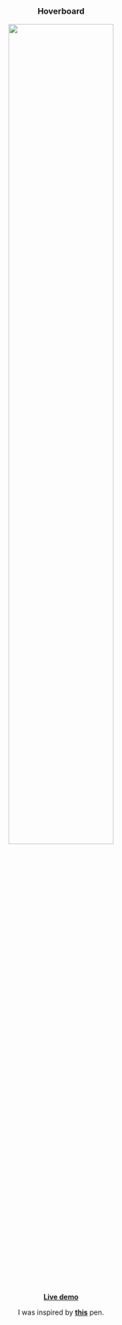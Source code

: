 <div align="center">
  
### Hoverboard

<img width="65%" src="https://user-images.githubusercontent.com/86655646/163509187-ac7303b6-7942-42db-b66e-6d41b81b9f44.png" />

[**Live demo**](https://isbendiyarovanezrin.github.io/hoverboard "Click me!⬛")

I was inspired by [**this**](https://codepen.io/solygambas/pen/OJRqYKK "Click me!⬛") pen.

</div >
